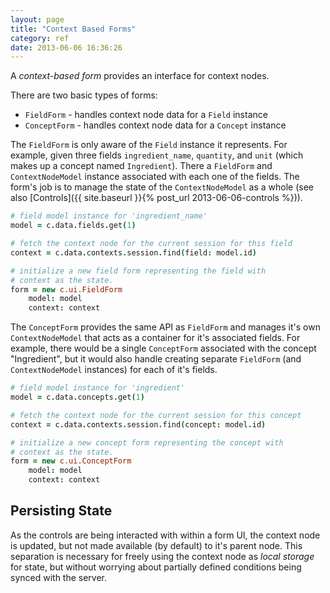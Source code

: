 ```yaml
---
layout: page
title: "Context Based Forms"
category: ref
date: 2013-06-06 16:36:26
---
```


A _context-based form_ provides an interface for context nodes.

There are two basic types of forms:

- `FieldForm` - handles context node data for a `Field` instance
- `ConceptForm` - handles context node data for a `Concept` instance

The `FieldForm` is only aware of the `Field` instance it represents. For example, given three fields `ingredient_name`, `quantity`, and `unit` (which makes up a concept named `Ingredient`). There a `FieldForm` and `ContextNodeModel` instance associated with each one of the fields. The form's job is to manage the state of the `ContextNodeModel` as a whole (see also [Controls]({{ site.baseurl }}{% post_url 2013-06-06-controls %})).

```coffeescript
# field model instance for 'ingredient_name'
model = c.data.fields.get(1)

# fetch the context node for the current session for this field
context = c.data.contexts.session.find(field: model.id)

# initialize a new field form representing the field with
# context as the state.
form = new c.ui.FieldForm
    model: model
    context: context
```

The `ConceptForm` provides the same API as `FieldForm` and manages it's own `ContextNodeModel` that acts as a container for it's associated fields. For example, there would be a single `ConceptForm` associated with the concept "Ingredient", but it would also handle creating separate `FieldForm` (and `ContextNodeModel` instances) for each of it's fields.

```coffeescript
# field model instance for 'ingredient'
model = c.data.concepts.get(1)

# fetch the context node for the current session for this concept
context = c.data.contexts.session.find(concept: model.id)

# initialize a new concept form representing the concept with
# context as the state.
form = new c.ui.ConceptForm
    model: model
    context: context
```

## Persisting State

As the controls are being interacted with within a form UI, the context node is updated, but not made available (by default) to it's parent node. This separation is necessary for freely using the context node as _local storage_ for state, but without worrying about partially defined conditions being synced with the server.